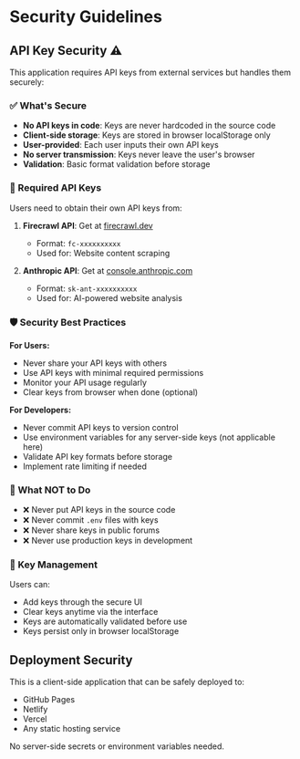 # Security Guidelines

## API Key Security ⚠️

This application requires API keys from external services but handles them securely:

### ✅ What's Secure
- **No API keys in code**: Keys are never hardcoded in the source code
- **Client-side storage**: Keys are stored in browser localStorage only
- **User-provided**: Each user inputs their own API keys
- **No server transmission**: Keys never leave the user's browser
- **Validation**: Basic format validation before storage

### 🔑 Required API Keys

Users need to obtain their own API keys from:

1. **Firecrawl API**: Get at [firecrawl.dev](https://firecrawl.dev)
   - Format: `fc-xxxxxxxxxx`
   - Used for: Website content scraping

2. **Anthropic API**: Get at [console.anthropic.com](https://console.anthropic.com)
   - Format: `sk-ant-xxxxxxxxxx`
   - Used for: AI-powered website analysis

### 🛡️ Security Best Practices

**For Users:**
- Never share your API keys with others
- Use API keys with minimal required permissions
- Monitor your API usage regularly
- Clear keys from browser when done (optional)

**For Developers:**
- Never commit API keys to version control
- Use environment variables for any server-side keys (not applicable here)
- Validate API key formats before storage
- Implement rate limiting if needed

### 🚫 What NOT to Do

- ❌ Never put API keys in the source code
- ❌ Never commit `.env` files with keys
- ❌ Never share keys in public forums
- ❌ Never use production keys in development

### 🔄 Key Management

Users can:
- Add keys through the secure UI
- Clear keys anytime via the interface
- Keys are automatically validated before use
- Keys persist only in browser localStorage

## Deployment Security

This is a client-side application that can be safely deployed to:
- GitHub Pages
- Netlify
- Vercel
- Any static hosting service

No server-side secrets or environment variables needed.